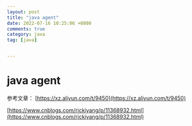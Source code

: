 ```yaml
---
layout: post
title: "java agent"
date: 2022-07-16 10:25:06 +0800
comments: true
category: java
tag: [java]


---
```


# java agent

参考文章： [https://xz.aliyun.com/t/9450](https://xz.aliyun.com/t/9450)

[https://www.cnblogs.com/rickiyang/p/11368932.html](https://www.cnblogs.com/rickiyang/p/11368932.html)





